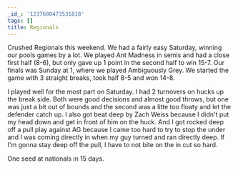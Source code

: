 ```yaml
---
_id_: '1237680473531818'
tags: []
title: Regionals
---
```


Crushed Regionals this weekend. We had a fairly easy Saturday, winning our pools games by a lot. We played Ant Madness in semis and had a close first half (8-6), but only gave up 1 point in the second half to win 15-7. Our finals was Sunday at 1, where we played Ambiguously Grey. We started the game with 3 straight breaks, took half 8-5 and won 14-8.

I played well for the most part on Saturday. I had 2 turnovers on hucks up the break side. Both were good decisions and almost good throws, but one was just a bit out of bounds and the second was a litte too floaty and let the defender catch up. I also got beat deep by Zach Weiss because I didn't put my head down and get in front of him on the huck. And I got rocked deep off a pull play against AG because I came too hard to try to stop the under and I was coming directly in when my guy turned and ran directly deep. If I'm gonna stay deep off the pull, I have to not bite on the in cut so hard.

One seed at nationals in 15 days.
